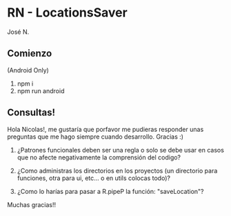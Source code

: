 # RN - LocationsSaver

José N.

## Comienzo

(Android Only)

1. npm i
2. npm run android

## Consultas!

Hola Nicolas!, me gustaría que porfavor me pudieras responder unas preguntas que me hago siempre cuando desarrollo. Gracias :)

1. ¿Patrones funcionales deben ser una regla o solo se debe usar en casos que no afecte negativamente la comprensión del codigo?

2. ¿Como administras los directorios en los proyectos (un directorio para funciones, otra para ui, etc... o en utils colocas todo)?

3. ¿Como lo harías para pasar a R.pipeP la función: "saveLocation"?

Muchas gracias!!
